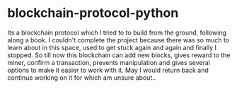 # blockchain-protocol-python
Its a blockchain protocol which I tried to to build from the ground, following along a book. I couldn't complete the project because there was so much to learn about in this space, used to get stuck again and again and finally I stopped. So till now this blockchain can add new blocks, gives reward to the miner, confirm a transaction, prevents manipulation and gives several options to make it easier to work with it.
May I would return back and continue working on it for which am unsure about..
